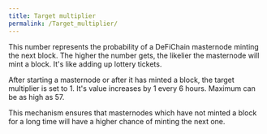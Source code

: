 ```yaml
---
title: Target multiplier
permalink: /Target_multiplier/
---
```


This number represents the probability of a DeFiChain masternode minting
the next block. The higher the number gets, the likelier the masternode
will mint a block. It's like adding up lottery tickets.

After starting a masternode or after it has minted a block, the target
multiplier is set to 1. It's value increases by 1 every 6 hours. Maximum
can be as high as 57.

This mechanism ensures that masternodes which have not minted a block
for a long time will have a higher chance of minting the next one.